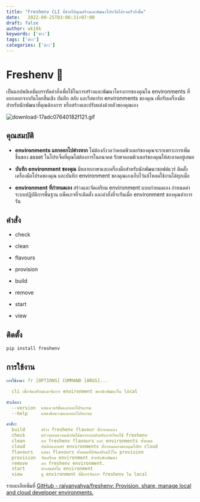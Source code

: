 ```yaml
---
title: "Freshenv CLI ที่ช่วยให้คุณสร้างและพัฒนาโปรเจ็คได้รวดเร็วยิ่งขึ้น"
date:   2022-09-25T03:06:31+07:00
draft: false
author: wk18k
keywords: ['ข่าว']
tags: ['ข่าว']
categories: ['ข่าว']
---
```




# Freshenv 🥗

เป็นแอปพลิเคชันบรรทัดคำสั่งเพื่อใช้ในการสร้างและพัฒนาโครงการของคุณใน environments ที่แยกออกจากกันโดยสิ้นเชิง บันทึก สลับ และรีสตาร์ท environments ของคุณ เพื่อรับเครื่องมือสำหรับนักพัฒนาที่คุณต้องการ หรือสร้างและปรับแต่งด้วยตัวของคุณเอง

![download-17adc07640182f121.gif](https://camo.githubusercontent.com/39012c4131b6c8569df7c2dce26750dedc0fb00e1ba2604cc7cd7b45a8bf4da9/68747470733a2f2f7331302e67696679752e636f6d2f696d616765732f646f776e6c6f61642d31376164633037363430313832663132312e676966)

## คุณสมบัติ

- **environments แยกออกไปต่างหาก** ไม่ต้องกังวลว่าคอมพิวเตอร์ของคุณจะรกเพราะการเพิ่มขึ้นของ asset ในโปรเจ็คที่คุณไม่ต้องการในอนาคต รักษาคอมพิวเตอร์ของคุณให้สะอาดอยู่เสมอ

- **บันทึก environment ของคุณ** มีหลายภาษาและเครื่องมือสำหรับนักพัฒนาซอฟต์แวร์ ติดตั้งเครื่องมือโปรดของคุณ และบันทึก environment ของคุณเองเก็บไว้แล้โหลดใช้งานได้ทุกเมื่อ

- **environment ที่กำหนดเอง** สร้างและจัดเตรียม environment แบบกำหนดเอง กำหนดค่าระบบปฏิบัติการพื้นฐาน แพ็คเกจที่จะติดตั้ง และคำสั่งที่จะรันเมื่อ environment ของคุณทำการรัน



## คำสั่ง

- check

- clean

- flavours

- provision

- build

- remove

- start

- view



## ติดตั้ง

```shell
pip install freshenv
```



## การใช้งาน

```yaml
การใช้งาน: fr [OPTIONS] COMMAND [ARGS]...

  cli เพื่อจัดเตรียมและจัดการ environment ของนักพัฒนาใน local

ตัวเลือก:
  --version  แสดงเวอร์ชั่นและออกโปรแกรม
  --help     แสดงข้อความและออกโปรแกรม

คำสั่ง:
  build      สร้าง freshenv flavour ที่กำหนดเอง
  check      ตรวจสอบความเข้ากันได้ของระบบสำหรับการเรียกใช้ freshenv
  clean      ลบ freshenv flavours และ environments ทั้งหมด
  cloud      บันทึกและแชร์ environments ที่กำหนดเองของคุณไปยัง cloud
  flavours   แสดง flavours ทั้งหมดที่มีจัดเตรียมไว้ใน provision
  provision  จัดเตรียม environment สำหรับนักพัฒนา
  remove     ลบ freshenv environment.
  start      ทำงานต่อใน environment
  view       ดู environment ที่มีการจัดการ freshenv ใน local
```



รายละเอียเพิ่มที่ [GitHub - raiyanyahya/freshenv: Provision, share, manage local and cloud developer environments.](https://github.com/raiyanyahya/freshenv)
